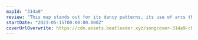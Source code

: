 ```yaml
---
mapId: "314a9"
review: "This map stands out for its dancy patterns, its use of arcs that create a circular motion which is so fun to play, and  its multiple diffs that all players can enjoy!"
startDate: "2023-05-15T00:00:00.000Z"
coverUrlOverwrite: https://cdn.assets.beatleader.xyz/songcover-314a9-checklistpic.jpg
---
```

